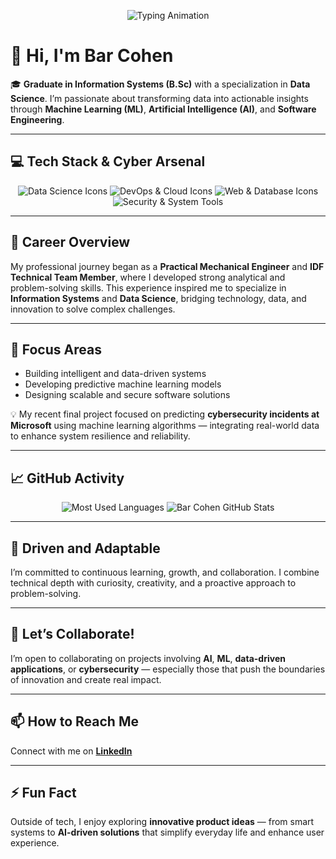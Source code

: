 <p align="center">
  <img src="https://readme-typing-svg.herokuapp.com?font=Orbitron&color=00FF00&size=30&lines=Bar+Cohen;Cyber+%26+Data+Alchemist;Architecting+Digital+Resilience" alt="Typing Animation" />
</p>

# 👋 Hi, I'm **Bar Cohen**

🎓 **Graduate in Information Systems (B.Sc)** with a specialization in **Data Science**.
I’m passionate about transforming data into actionable insights through **Machine Learning (ML)**, **Artificial Intelligence (AI)**, and **Software Engineering**.

---

## 💻 Tech Stack & Cyber Arsenal

<p align="center">
    <img src="https://skillicons.dev/icons?i=py,jupyter,tensorflow,scikitlearn,r&theme=dark&perline=5&icon-j=none,none&v=1.0" alt="Data Science Icons" title="Python, Jupyter, TensorFlow, Scikit-learn, R" />
    <img src="https://skillicons.dev/icons?i=vscode,git,docker,kubernetes,aws,gcp&theme=dark&perline=6" alt="DevOps & Cloud Icons" title="VSCode, Git, Docker, Kubernetes, AWS, GCP" />
    <img src="https://skillicons.dev/icons?i=html,css,js,nodejs,react,mongodb&theme=dark&perline=6" alt="Web & Database Icons" title="HTML, CSS, JavaScript, Node.js, React, MongoDB" />
    <img src="https://skillicons.dev/icons?i=c,bash,linux&theme=dark&perline=3" alt="Security & System Tools" title="C/C++, Bash Scripting, Linux" />
</p>

---

## 🚀 Career Overview

My professional journey began as a **Practical Mechanical Engineer** and **IDF Technical Team Member**, where I developed strong analytical and problem-solving skills.
This experience inspired me to specialize in **Information Systems** and **Data Science**, bridging technology, data, and innovation to solve complex challenges.

---

## 🎯 Focus Areas

* Building intelligent and data-driven systems
* Developing predictive machine learning models
* Designing scalable and secure software solutions

💡 My recent final project focused on predicting **cybersecurity incidents at Microsoft** using machine learning algorithms — integrating real-world data to enhance system resilience and reliability.

---

## 📈 GitHub Activity

<p align="center">
  <img src="https://github-readme-stats.vercel.app/api/top-langs/?username=YOUR_GITHUB_USERNAME&theme=dark&layout=compact" alt="Most Used Languages" />
  <img src="https://github-readme-stats.vercel.app/api?username=YOUR_GITHUB_USERNAME&show_icons=true&theme=dark" alt="Bar Cohen GitHub Stats" />
</p>

---

## 🌱 Driven and Adaptable

I’m committed to continuous learning, growth, and collaboration.
I combine technical depth with curiosity, creativity, and a proactive approach to problem-solving.

---

## 🤝 Let’s Collaborate!

I’m open to collaborating on projects involving **AI**, **ML**, **data-driven applications**, or **cybersecurity** — especially those that push the boundaries of innovation and create real impact.

---

## 📫 How to Reach Me

Connect with me on [**LinkedIn**](https://www.linkedin.com/in/bar--cohen-)

---

## ⚡ Fun Fact

Outside of tech, I enjoy exploring **innovative product ideas** — from smart systems to **AI-driven solutions** that simplify everyday life and enhance user experience.
